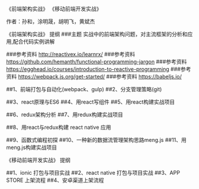 《前端架构实战》
《移动前端开发实战》

作者：孙和，涂明晟，胡明飞，黄斌杰



《前端架构实战》  提纲
###主题   实战中的前端架构问题，对主流框架的分析和应用,配合代码实例讲解

###参考资料  http://reactivex.io/learnrx/
###参考资料  https://github.com/hemanth/functional-programming-jargon
###参考资料  https://egghead.io/courses/introduction-to-reactive-programming
###参考资料  https://webpack.js.org/get-started/
###参考资料  https://babeljs.io/







##1、前端打包与自动化(webpack、gulp)
##2、分支管理策略(git)

##3、react原理与ES6
##4、用react写组件
##5、用react构建实战项目


##6、redux架构分析
##7、用redux构建实战项目

##8、用react与redux构建 react native 应用


##9、函数式编程初探
##10、一种新的数据流管理架构思路meng.js
##11、用meng.js构建实战项目




《移动前端开发实战》  提纲

##1、ionic 打包与项目实战
##2、react native  打包与项目实战
##3、APP STORE 上架流程
##4、安卓渠道上架流程
 

